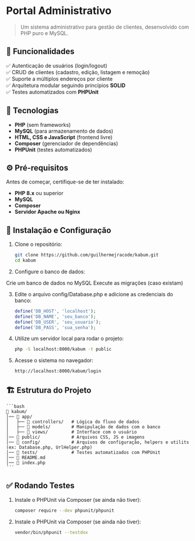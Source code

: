# Portal Administrativo

> Um sistema administrativo para gestão de clientes, desenvolvido com PHP puro e MySQL.

## 📌 Funcionalidades

✅ Autenticação de usuários (login/logout)  
✅ CRUD de clientes (cadastro, edição, listagem e remoção)  
✅ Suporte a múltiplos endereços por cliente  
✅ Arquitetura modular seguindo princípios **SOLID**  
✅ Testes automatizados com **PHPUnit**  

## 🚀 Tecnologias

- **PHP** (sem frameworks)  
- **MySQL** (para armazenamento de dados)  
- **HTML, CSS e JavaScript** (frontend livre)  
- **Composer** (gerenciador de dependências)  
- **PHPUnit** (testes automatizados)  

## ⚙ Pré-requisitos

Antes de começar, certifique-se de ter instalado:  
- **PHP 8.x** ou superior  
- **MySQL**  
- **Composer**  
- **Servidor Apache ou Nginx**  

## 🔧 Instalação e Configuração

1. Clone o repositório:  
   ```sh
   git clone https://github.com/guilhermejracode/kabum.git
   cd kabum
   ```

2. Configure o banco de dados:

Crie um banco de dados no MySQL
Execute as migrações (caso existam)

3. Edite o arquivo config/Database.php e adicione as credenciais do banco:
    ```php
    define('DB_HOST', 'localhost');
    define('DB_NAME', 'seu_banco');
    define('DB_USER', 'seu_usuario');
    define('DB_PASS', 'sua_senha');
    ```
4. Utilize um servidor local para rodar o projeto:
    ```sh
    php -S localhost:8000/kabum -t public
    ```
5. Acesse o sistema no navegador:
    ```bash
    http://localhost:8000/kabum/login
    ```
    
## 🏗 Estrutura do Projeto
    ```bash
    📂 kabum/
    │── 📂 app/
    │   ├── 📂 controllers/   # Lógica do fluxo de dados
    │   ├── 📂 models/        # Manipulação de dados com o banco
    │   ├── 📂 views/         # Interface com o usuário
    │── 📂 public/            # Arquivos CSS, JS e imagens
    │── 📂 config/            # Arquivos de configuração, helpers e utilits (ex: Database.php, UrlHelper.php)
    │── 📂 tests/             # Testes automatizados com PHPUnit
    │── 📝 README.md
    │── 📄 index.php
    ´´´

## ✅ Rodando Testes

1. Instale o PHPUnit via Composer (se ainda não tiver):
    ```sh
    composer require --dev phpunit/phpunit
    ```
2. Instale o PHPUnit via Composer (se ainda não tiver):
    ```sh
    vendor/bin/phpunit --testdox
    ```
